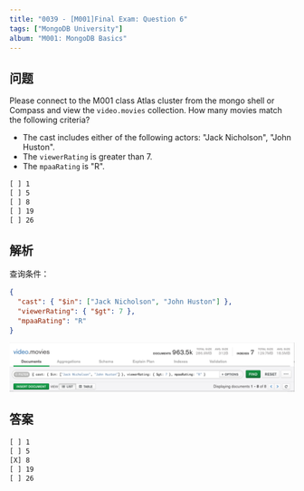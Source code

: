 ```yaml
---
title: "0039 - [M001]Final Exam: Question 6"
tags: ["MongoDB University"]
album: "M001: MongoDB Basics"
---
```


## 问题

Please connect to the M001 class Atlas cluster from the mongo shell or Compass and view the `video.movies` collection. How many movies match the following criteria?

- The cast includes either of the following actors: "Jack Nicholson", "John Huston".
- The `viewerRating` is greater than 7.
- The `mpaaRating` is "R".

```
[ ] 1
[ ] 5
[ ] 8
[ ] 19
[ ] 26
```

## 解析

查询条件：

```json
{
  "cast": { "$in": ["Jack Nicholson", "John Huston"] },
  "viewerRating": { "$gt": 7 },
  "mpaaRating": "R"
}
```

![](/assets/images/2019/0039/answer.png)

## 答案

```
[ ] 1
[ ] 5
[X] 8
[ ] 19
[ ] 26
```

